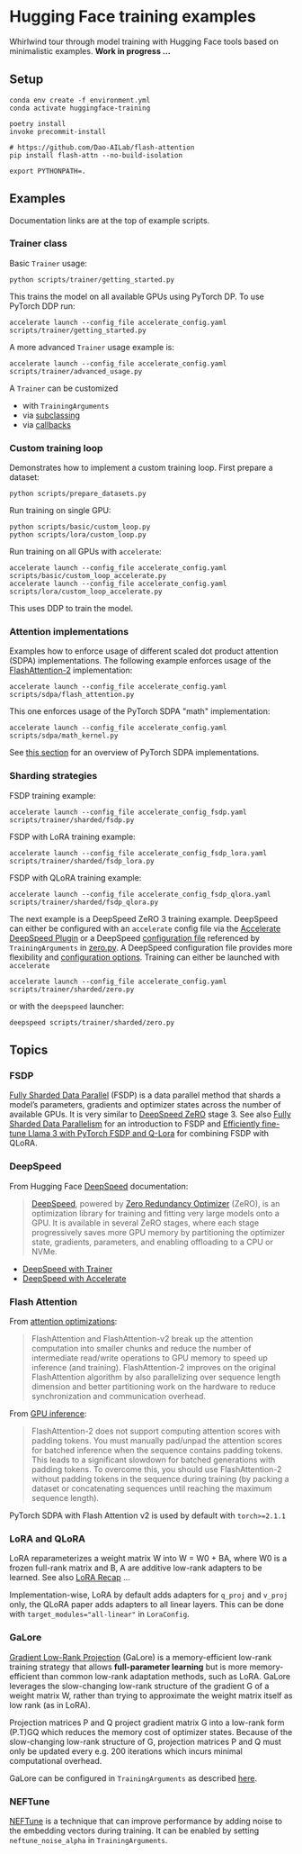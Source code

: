 # Hugging Face training examples

Whirlwind tour through model training with Hugging Face tools based on minimalistic examples. **Work in progress ...**

## Setup

```shell
conda env create -f environment.yml
conda activate huggingface-training

poetry install
invoke precommit-install

# https://github.com/Dao-AILab/flash-attention
pip install flash-attn --no-build-isolation

export PYTHONPATH=.
```

## Examples

Documentation links are at the top of example scripts.

### Trainer class

Basic `Trainer` usage:

```shell
python scripts/trainer/getting_started.py
```

This trains the model on all available GPUs using PyTorch DP. To use PyTorch DDP run:

```shell
accelerate launch --config_file accelerate_config.yaml scripts/trainer/getting_started.py
```

A more advanced `Trainer` usage example is:

```shell
accelerate launch --config_file accelerate_config.yaml scripts/trainer/advanced_usage.py
```

A `Trainer` can be customized

- with `TrainingArguments`
- via [subclassing](https://huggingface.co/docs/transformers/trainer#customize-the-trainer)
- via [callbacks](https://huggingface.co/docs/transformers/en/trainer#callbacks)

### Custom training loop

Demonstrates how to implement a custom training loop. First prepare a dataset:

```shell
python scripts/prepare_datasets.py
```

Run training on single GPU:

```shell
python scripts/basic/custom_loop.py
python scripts/lora/custom_loop.py
```

Run training on all GPUs with `accelerate`:

```shell
accelerate launch --config_file accelerate_config.yaml scripts/basic/custom_loop_accelerate.py
accelerate launch --config_file accelerate_config.yaml scripts/lora/custom_loop_accelerate.py
```

This uses DDP to train the model.

### Attention implementations

Examples how to enforce usage of different scaled dot product attention (SDPA) implementations. The following example enforces usage of the [FlashAttention-2](https://github.com/Dao-AILab/flash-attention) implementation:

```shell
accelerate launch --config_file accelerate_config.yaml scripts/sdpa/flash_attention.py
```

This one enforces usage of the PyTorch SDPA "math" implementation:

```shell
accelerate launch --config_file accelerate_config.yaml scripts/sdpa/math_kernel.py
```

See [this section](https://pytorch.org/blog/out-of-the-box-acceleration/#flash-attention-memory-efficient-attention--math-differences) for an overview of PyTorch SDPA implementations.

### Sharding strategies

FSDP training example:

```shell
accelerate launch --config_file accelerate_config_fsdp.yaml scripts/trainer/sharded/fsdp.py
```

FSDP with LoRA training example:

```shell
accelerate launch --config_file accelerate_config_fsdp_lora.yaml scripts/trainer/sharded/fsdp_lora.py
```

FSDP with QLoRA training example:

```shell
accelerate launch --config_file accelerate_config_fsdp_qlora.yaml scripts/trainer/sharded/fsdp_qlora.py
```

The next example is a DeepSpeed ZeRO 3 training example. DeepSpeed can either be configured with an `accelerate` config file via the [Accelerate DeepSpeed Plugin](https://huggingface.co/docs/accelerate/usage_guides/deepspeed#accelerate-deepspeed-plugin) or a DeepSpeed [configuration file](deepspeed_config.json) referenced by `TrainingArguments` in [zero.py](scripts/trainer/sharded/zero.py). A DeepSpeed configuration file provides more flexibility and [configuration options](https://www.deepspeed.ai/docs/config-json/). Training can either be launched with `accelerate`

```shell
accelerate launch --config_file accelerate_config.yaml scripts/trainer/sharded/zero.py
```

or with the `deepspeed` launcher:

```shell
deepspeed scripts/trainer/sharded/zero.py
```

## Topics

### FSDP

[Fully Sharded Data Parallel](https://pytorch.org/blog/introducing-pytorch-fully-sharded-data-parallel-api/) (FSDP) is a data parallel method that shards a model’s parameters, gradients and optimizer states across the number of available GPUs. It is very similar to [DeepSpeed ZeRO](https://deepspeed.readthedocs.io/en/latest/zero3.html) stage 3. See also [Fully Sharded Data Parallelism](https://blog.clika.io/fsdp-1/) for an introduction to FSDP and [Efficiently fine-tune Llama 3 with PyTorch FSDP and Q-Lora](https://www.philschmid.de/fsdp-qlora-llama3) for combining FSDP with QLoRA.

### DeepSpeed

From Hugging Face [DeepSpeed](https://huggingface.co/docs/transformers/main/en/main_classes/deepspeed) documentation:

> [DeepSpeed](https://github.com/microsoft/DeepSpeed), powered by [Zero Redundancy Optimizer](https://deepspeed.readthedocs.io/en/latest/zero3.html) (ZeRO), is an optimization library for training and fitting very large models onto a GPU. It is available in several ZeRO stages, where each stage progressively saves more GPU memory by partitioning the optimizer state, gradients, parameters, and enabling offloading to a CPU or NVMe.

- [DeepSpeed with Trainer](https://huggingface.co/docs/transformers/main/en/deepspeed)
- [DeepSpeed with Accelerate](https://huggingface.co/docs/accelerate/en/usage_guides/deepspeed)

### Flash Attention

From [attention optimizations](https://huggingface.co/docs/transformers/llm_optims#attention-optimizations):

> FlashAttention and FlashAttention-v2 break up the attention computation into smaller chunks and reduce the number of intermediate read/write operations to GPU memory to speed up inference (and training). FlashAttention-2 improves on the original FlashAttention algorithm by also parallelizing over sequence length dimension and better partitioning work on the hardware to reduce synchronization and communication overhead.

From [GPU inference](https://huggingface.co/docs/transformers/perf_infer_gpu_one?install=NVIDIA#expected-speedups):

> FlashAttention-2 does not support computing attention scores with padding tokens. You must manually pad/unpad the attention scores for batched inference when the sequence contains padding tokens. This leads to a significant slowdown for batched generations with padding tokens. To overcome this, you should use FlashAttention-2 without padding tokens in the sequence during training (by packing a dataset or concatenating sequences until reaching the maximum sequence length).

PyTorch SDPA with Flash Attention v2 is used by default with `torch>=2.1.1`

### LoRA and QLoRA

LoRA reparameterizes a weight matrix W into W = W0 + BA, where W0 is a frozen full-rank matrix and B, A are additive low-rank adapters to be learned. See also [LoRA Recap](https://magazine.sebastianraschka.com/i/141797214/lora-recap) ...

Implementation-wise, LoRA by default adds adapters for `q_proj` and `v_proj` only, the QLoRA paper adds adapters to all linear layers. This can be done with `target_modules="all-linear"` in `LoraConfig`.

### GaLore

[Gradient Low-Rank Projection](https://arxiv.org/abs/2403.03507) (GaLore) is a memory-efficient low-rank training strategy that allows **full-parameter learning** but is more memory-efficient than common low-rank adaptation methods, such as LoRA. GaLore leverages the slow-changing low-rank structure of the gradient G of a weight matrix W, rather than trying to approximate the weight matrix itself as low rank (as in LoRA).

Projection matrices P and Q project gradient matrix G into a low-rank form (P.T)GQ which reduces the memory cost of optimizer states. Because of the slow-changing low-rank structure of G, projection matrices P and Q must only be updated every e.g. 200 iterations which incurs minimal computational overhead.

GaLore can be configured in `TrainingArguments` as described [here](https://huggingface.co/docs/transformers/trainer#galore).

### NEFTune

[NEFTune](https://arxiv.org/abs/2310.05914) is a technique that can improve performance by adding noise to the embedding vectors during training. It can be enabled by setting `neftune_noise_alpha` in `TrainingArguments`.
